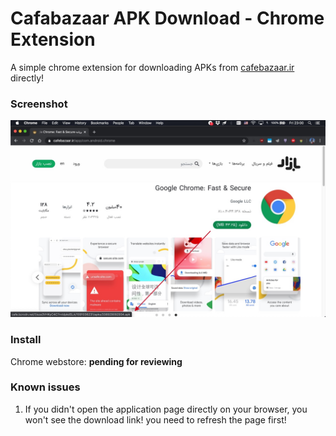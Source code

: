 # Cafabazaar APK Download - Chrome Extension
A simple chrome extension for downloading APKs from [cafebazaar.ir](https://cafebazaar.ir) directly!

### Screenshot

![screenshot](.screenshots/1.jpg)

### Install

Chrome webstore: **pending for reviewing**

### Known issues

1. If you didn't open the application page directly on your browser, you won't see the download link! you need to refresh the page first!
